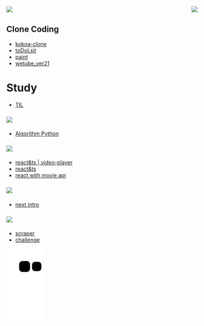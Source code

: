 <a href="https://velog.io/@wjdghks963">
<img src="https://img.shields.io/badge/Velog-20C997?style=for-the-badge&logo=Velog&logoColor=white">
</a>

<img align='right' src="http://mazassumnida.wtf/api/v2/generate_badge?boj=wjdghks963">


## Clone Coding

- [kokoa-clone](https://github.com/wjdghks963/kokoa-clone-2020)
- [toDoLsit](https://github.com/wjdghks963/js_vanilla_toDoList)
- [paint](https://github.com/wjdghks963/paintjs)
- [wetube_ver21](https://github.com/wjdghks963/wetube_ver2)

# Study

- [TIL](https://github.com/wjdghks963/TIL_dir)

### <img src="https://img.shields.io/badge/Algorithm-00BCB4?style=for-the-badge&logo=theAlgorithms&logoColor=white">

- [Algorithm Python](https://github.com/wjdghks963/algorithm)

###  <img src="https://img.shields.io/badge/REACT-61dafb?style=for-the-badge&logo=React&logoColor=white">

- [react&ts | video-player](https://github.com/wjdghks963/video-project)
- [react&ts](https://github.com/wjdghks963/typescrip-react-demo)
- [react with movie api](https://github.com/wjdghks963/nomflix)

### <img src="https://img.shields.io/badge/Next-000000?style=for-the-badge&logo=Next&logoColor=white">


- [next intro](https://github.com/wjdghks963/nextjs-intro)


### <img src="https://img.shields.io/badge/Python-3776AB?style=for-the-badge&logo=Python&logoColor=white">

- [scraper](https://github.com/wjdghks963/python_scraper)
- [challenge](https://github.com/wjdghks963/challenge_python)

![snake gif](https://github.com/wjdghks963/wjdghks963/blob/output/github-contribution-grid-snake.svg)

<!---
wjdghks963/wjdghks963 is a ✨ special ✨ repository because its `README.md` (this file) appears on your GitHub profile.
You can click the Preview link to take a look at your changes.
--->
